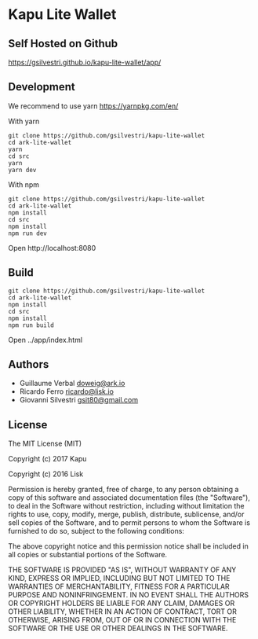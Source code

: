 
# Kapu Lite Wallet

## Self Hosted on Github

https://gsilvestri.github.io/kapu-lite-wallet/app/

## Development

We recommend to use yarn https://yarnpkg.com/en/

With yarn

```
git clone https://github.com/gsilvestri/kapu-lite-wallet
cd ark-lite-wallet
yarn
cd src
yarn
yarn dev
```

With npm

```
git clone https://github.com/gsilvestri/kapu-lite-wallet
cd ark-lite-wallet
npm install
cd src
npm install
npm run dev
```

Open http://localhost:8080

## Build

```
git clone https://github.com/gsilvestri/kapu-lite-wallet
cd ark-lite-wallet
npm install
cd src
npm install
npm run build
```

Open ../app/index.html

## Authors

- Guillaume Verbal <doweig@ark.io>
- Ricardo Ferro <ricardo@lisk.io>
- Giovanni Silvestri <gsit80@gmail.com>

## License

The MIT License (MIT)

Copyright (c) 2017 Kapu

Copyright (c) 2016 Lisk

Permission is hereby granted, free of charge, to any person obtaining a copy of this software and associated documentation files (the "Software"), to deal in the Software without restriction, including without limitation the rights to use, copy, modify, merge, publish, distribute, sublicense, and/or sell copies of the Software, and to permit persons to whom the Software is furnished to do so, subject to the following conditions:  

The above copyright notice and this permission notice shall be included in all copies or substantial portions of the Software.

THE SOFTWARE IS PROVIDED "AS IS", WITHOUT WARRANTY OF ANY KIND, EXPRESS OR IMPLIED, INCLUDING BUT NOT LIMITED TO THE WARRANTIES OF MERCHANTABILITY, FITNESS FOR A PARTICULAR PURPOSE AND NONINFRINGEMENT. IN NO EVENT SHALL THE AUTHORS OR COPYRIGHT HOLDERS BE LIABLE FOR ANY CLAIM, DAMAGES OR OTHER LIABILITY, WHETHER IN AN ACTION OF CONTRACT, TORT OR OTHERWISE, ARISING FROM, OUT OF OR IN CONNECTION WITH THE SOFTWARE OR THE USE OR OTHER DEALINGS IN THE SOFTWARE.
